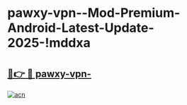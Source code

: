 # pawxy-vpn--Mod-Premium-Android-Latest-Update-2025-!mddxa

# <h2><a href="https://wj3joy.esa.edu.pl?title=pawxy-vpn-&ref=mddxa">🔗👉 🔴 pawxy-vpn-</a></h2>

[![acn](https://github.com/user-attachments/assets/0f9c940e-d8b0-45ae-aac7-cd30a18b3e1c)](https://wj3joy.esa.edu.pl?title=pawxy-vpn-&ref=mddxa)

